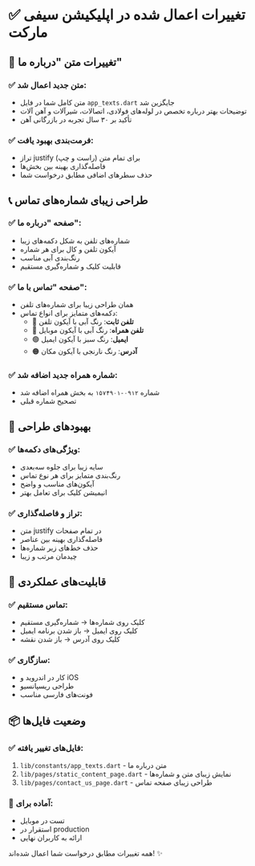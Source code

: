 # ✅ تغییرات اعمال شده در اپلیکیشن سیفی مارکت

## 📝 تغییرات متن "درباره ما"

### ✅ متن جدید اعمال شد:
- متن کامل شما در فایل `app_texts.dart` جایگزین شد
- توضیحات بهتر درباره تخصص در لوله‌های فولادی، اتصالات، شیرآلات و آهن آلات
- تأکید بر ۳۰ سال تجربه در بازرگانی آهن

### ✅ فرمت‌بندی بهبود یافت:
- تراز justify (راست و چپ) برای تمام متن
- فاصله‌گذاری بهینه بین بخش‌ها
- حذف سطرهای اضافی مطابق درخواست شما

## 📞 طراحی زیبای شماره‌های تماس

### ✅ صفحه "درباره ما":
- شماره‌های تلفن به شکل دکمه‌های زیبا
- آیکون تلفن و کال برای هر شماره
- رنگ‌بندی آبی مناسب
- قابلیت کلیک و شماره‌گیری مستقیم

### ✅ صفحه "تماس با ما":
- همان طراحی زیبا برای شماره‌های تلفن
- دکمه‌های متمایز برای انواع تماس:
  - 🔵 **تلفن ثابت**: رنگ آبی با آیکون تلفن
  - 🔵 **تلفن همراه**: رنگ آبی با آیکون موبایل  
  - 🟢 **ایمیل**: رنگ سبز با آیکون ایمیل
  - 🟠 **آدرس**: رنگ نارنجی با آیکون مکان

### ✅ شماره همراه جدید اضافه شد:
- شماره `۰۹۱۲-۱۵۷۴۹۰۱` به بخش همراه اضافه شد
- تصحیح شماره قبلی

## 🎨 بهبودهای طراحی

### ✅ ویژگی‌های دکمه‌ها:
- سایه زیبا برای جلوه سه‌بعدی
- رنگ‌بندی متمایز برای هر نوع تماس
- آیکون‌های مناسب و واضح
- انیمیشن کلیک برای تعامل بهتر

### ✅ تراز و فاصله‌گذاری:
- متن justify در تمام صفحات
- فاصله‌گذاری بهینه بین عناصر
- حذف خط‌های زیر شماره‌ها
- چیدمان مرتب و زیبا

## 📱 قابلیت‌های عملکردی

### ✅ تماس مستقیم:
- کلیک روی شماره‌ها → شماره‌گیری مستقیم
- کلیک روی ایمیل → باز شدن برنامه ایمیل
- کلیک روی آدرس → باز شدن نقشه

### ✅ سازگاری:
- کار در اندروید و iOS
- طراحی ریسپانسیو
- فونت‌های فارسی مناسب

## 📦 وضعیت فایل‌ها

### ✅ فایل‌های تغییر یافته:
1. `lib/constants/app_texts.dart` - متن درباره ما
2. `lib/pages/static_content_page.dart` - نمایش زیبای متن و شماره‌ها  
3. `lib/pages/contact_us_page.dart` - طراحی زیبای صفحه تماس

### 🎯 آماده برای:
- تست در موبایل
- استقرار در production
- ارائه به کاربران نهایی

همه تغییرات مطابق درخواست شما اعمال شده‌اند! ✨